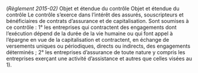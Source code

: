 (_Règlement 2015-02)_ Objet et étendue du contrôle
Objet et étendue du contrôle
Le contrôle s’exerce dans l’intérêt des assurés, souscripteurs et bénéficiaires de contrats d’assurance et de capitalisation.
Sont soumises à ce contrôle :
1° les entreprises qui contractent des engagements dont l’exécution dépend de la durée de la vie humaine ou qui font appel à l’épargne en vue de la capitalisation et contractent, en échange de versements uniques ou périodiques, directs ou indirects, des engagements déterminés ;
2° les entreprises d’assurance de toute nature y compris les entreprises exerçant une activité d’assistance et autres que celles visées au 1).